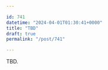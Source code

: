 ```yaml
---

id: 741
datetime: "2024-04-01T01:30:41+0000"
title: "TBD"
draft: true
permalink: "/post/741"

---
```


TBD.
